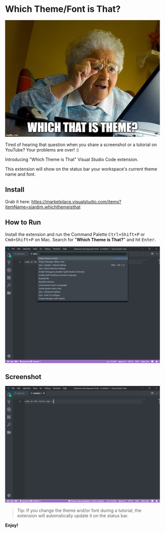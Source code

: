 # Which Theme/Font is That?

![Grandma finds the Internet](https://github.com/sjardim/whichthemeisthat/blob/master/grandma.jpg?raw=true)

Tired of hearing that question when you share a screenshot or a tutorial on YouTube? Your problems are over! :)

Introducing "Which Theme is That" Visual Studio Code extension. 

This extension will show on the status bar your workspace's current theme name and font. 

## Install

Grab it here: https://marketplace.visualstudio.com/items?itemName=sjardim.whichthemeisthat

## How to Run

Install the extension and run the Command Palette <kbd>Ctrl+Shift+P</kbd> or <kbd>Cmd+Shift+P</kbd> on Mac. Search for "**Which Theme is That?**" and hit <kbd>Enter</kbd>. 

![Running the extension](https://github.com/sjardim/whichthemeisthat/blob/master/screenshot-1.png?raw=true)

## Screenshot

![Extension working](https://github.com/sjardim/whichthemeisthat/blob/master/screenshot-2.png?raw=true)


> Tip: If you change the theme and/or font during a tutorial, the extension will automatically update it on the status bar.


**Enjoy!**
